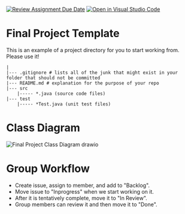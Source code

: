 [![Review Assignment Due Date](https://classroom.github.com/assets/deadline-readme-button-22041afd0340ce965d47ae6ef1cefeee28c7c493a6346c4f15d667ab976d596c.svg)](https://classroom.github.com/a/nK589Lr0)
[![Open in Visual Studio Code](https://classroom.github.com/assets/open-in-vscode-2e0aaae1b6195c2367325f4f02e2d04e9abb55f0b24a779b69b11b9e10269abc.svg)](https://classroom.github.com/online_ide?assignment_repo_id=18841687&assignment_repo_type=AssignmentRepo)
# Final Project Template

This is an example of a project directory for you to start working from. Please use it!


```text
|
|--- .gitignore # lists all of the junk that might exist in your folder that should not be committed
|--- README.md # explanation for the purpose of your repo
|--- src
    |----- *.java (source code files)
|--- test
    |----- *Test.java (unit test files)
```


# Class Diagram

![Final Project Class Diagram drawio](https://github.com/user-attachments/assets/768bb88e-0983-411a-a37d-b9dcb2760295)

# Group Workflow
- Create issue, assign to member, and add to "Backlog".
- Move issue to "Inprogress" when we start working on it.
- After it is tentatively complete, move it to "In Review".
- Group members can review it and then move it to "Done". 

